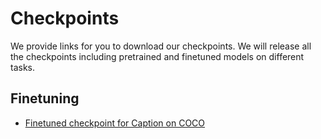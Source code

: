 # Checkpoints

We provide links for you to download our checkpoints. We will release all the checkpoints including pretrained and finetuned models on different tasks. 

## Finetuning

* <a href="https://zheluo-mm.oss-cn-beijing.aliyuncs.com/ofa/checkpoints/caption_large_best.pt"> Finetuned checkpoint for Caption on COCO </a>
